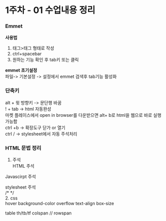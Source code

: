 # 1주차 - 01 수업내용 정리

### Emmet

**사용법**   
1. 태그>태그 형태로 작성    
2. ctrl+spacebar     
3. 원하는 기능 확인 후 tab키 또는 클릭      


**emmet 초기설정**    
파일-> 기본설정 -> 설정에서 emmet 검색후 tab기능 활성화      



### 단축키   
alt + 윗 방향키 -> 문단행 바꿈    
! + tab -> html 자동완성   
마켓 플레이스에서 open in browser를 다운받으면 alt+ b로 html을 웹으로 바로 실행 가능함     
ctrl +b -> 확장도구 닫가 or 열기    
ctrl / -> stylesheet에서 자동 주석처리   

### HTML 문법 정리

1. 주석   
HTML 주석     
<!-- 주석 -->    

Javascirpt 주석   
<script>    
//    
</script>     

stylesheet 주석    
/* */     
2. css  
hover background-color overflow text-align box-size


table
th/tb/tf
colspan // rowspan 
